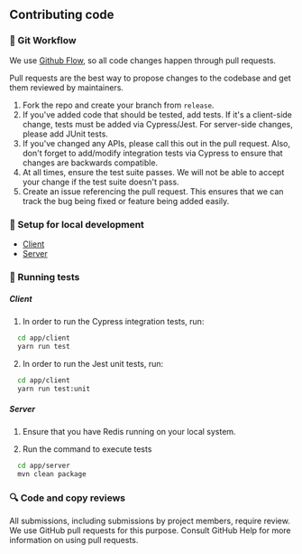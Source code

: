 ## Contributing code

### 🍴 Git Workflow

We use [Github Flow](https://guides.github.com/introduction/flow/index.html), so all code changes happen through pull requests. 

Pull requests are the best way to propose changes to the codebase and get them reviewed by maintainers.

1. Fork the repo and create your branch from `release`.
2. If you've added code that should be tested, add tests. If it's a client-side change, tests must be added via Cypress/Jest. For server-side changes, please add JUnit tests.
3. If you've changed any APIs, please call this out in the pull request. Also, don't forget to add/modify integration tests via Cypress to ensure that changes are backwards compatible.
4. At all times, ensure the test suite passes. We will not be able to accept your change if the test suite doesn't pass.
5. Create an issue referencing the pull request. This ensures that we can track the bug being fixed or feature being added easily.

### 🏡 Setup for local development
- [Client](contributions/ClientSetup.md)
- [Server](contributions/ServerSetup.md)

### 🧪 Running tests

##### Client
1. In order to run the Cypress integration tests, run:
```bash
  cd app/client
  yarn run test
```

2. In order to run the Jest unit tests, run:
```bash
  cd app/client
  yarn run test:unit
```

##### Server
1. Ensure that you have Redis running on your local system.

2. Run the command to execute tests
```bash
  cd app/server
  mvn clean package
```

### 🔍 Code and copy reviews
All submissions, including submissions by project members, require review. We use GitHub pull requests for this purpose. Consult GitHub Help for more information on using pull requests.
